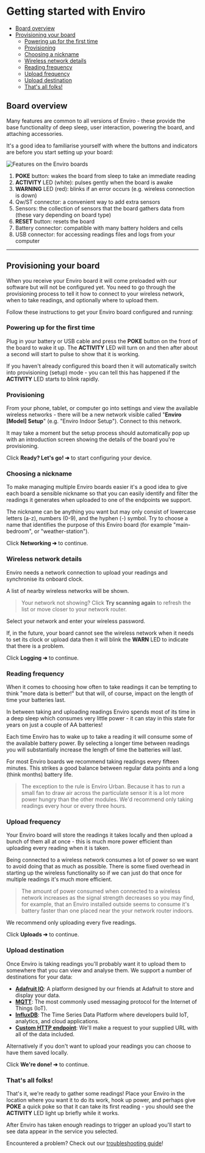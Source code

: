 # Getting started with Enviro <!-- omit in toc -->

- [Board overview](#board-overview)
- [Provisioning your board](#provisioning-your-board)
  - [Powering up for the first time](#powering-up-for-the-first-time)
  - [Provisioning](#provisioning)
  - [Choosing a nickname](#choosing-a-nickname)
  - [Wireless network details](#wireless-network-details)
  - [Reading frequency](#reading-frequency)
  - [Upload frequency](#upload-frequency)
  - [Upload destination](#upload-destination)
  - [That's all folks!](#thats-all-folks)

## Board overview

Many features are common to all versions of Enviro - these provide the base functionality of deep sleep, user interaction, powering the board, and attaching accessories.

It's a good idea to familiarise yourself with where the buttons and indicators are before you start setting up your board:

![Features on the Enviro boards](images/board-features.png)

1. **POKE** button: wakes the board from sleep to take an immediate reading
2. **ACTIVITY** LED (white): pulses gently when the board is awake
3. **WARNING** LED (red): blinks if an error occurs (e.g. wireless connection is down)
4. Qw/ST connector: a convenient way to add extra sensors
5. Sensors: the collection of sensors that the board gathers data from (these vary depending on board type)
6. **RESET** button: resets the board
7. Battery connector: compatible with many battery holders and cells
8. USB connector: for accessing readings files and logs from your computer

---

## Provisioning your board

When you receive your Enviro board it will come preloaded with our software but will not be configured yet. You need to go through the provisioning process to tell it how to connect to your wireless network, when to take readings, and optionally where to upload them.

Follow these instructions to get your Enviro board configured and running:

### Powering up for the first time

Plug in your battery or USB cable and press the **POKE** button on the front of the board to wake it up. The **ACTIVITY** LED will turn on and then after about a second will start to pulse to show that it is working.

If you haven't already configured this board then it will automatically switch into provisioning (setup) mode - you can tell this has happened if the **ACTIVITY** LED starts to blink rapidly.

### Provisioning

From your phone, tablet, or computer go into settings and view the available wireless networks - there will be a new network visible called "**Enviro [Model] Setup**" (e.g. "Enviro Indoor Setup"). Connect to this network.

It may take a moment but the setup process should automatically pop up with an introduction screen showing the details of the board you're provisioning.

Click **Ready? Let's go! ➔** to start configuring your device.

### Choosing a nickname

To make managing multiple Enviro boards easier it's a good idea to give each board a sensible nickname so that you can easily identify and filter the readings it generates when uploaded to one of the endpoints we support.

The nickname can be anything you want but may only consist of lowercase letters (a-z), numbers (0-9), and the hyphen (-) symbol. Try to choose a name that identifies the purpose of this Enviro board (for example "main-bedroom", or "weather-station").

Click **Networking ➔** to continue.

### Wireless network details

Enviro needs a network connection to upload your readings and synchronise its onboard clock.

A list of nearby wireless networks will be shown.

> Your network not showing? Click **Try scanning again** to refresh the list or move closer to your network router.

Select your network and enter your wireless password.

If, in the future, your board cannot see the wireless network when it needs to set its clock or upload data then it will blink the **WARN** LED to indicate that there is a problem.

Click **Logging ➔** to continue.

### Reading frequency

When it comes to choosing how often to take readings it can be tempting to think "more data is better!" but that will, of course, impact on the length of time your batteries last.

In between taking and uploading readings Enviro spends most of its time in a deep sleep which consumes very little power - it can stay in this state for years on just a couple of AA batteries!

Each time Enviro has to wake up to take a reading it will consume some of the available battery power. By selecting a longer time between readings you will substantially increase the length of time the batteries will last.

For most Enviro boards we recommend taking readings every fifteen minutes. This strikes a good balance between regular data points and a long (think months) battery life.

> The exception to the rule is Enviro Urban. Because it has to run a small fan to draw air across the particulate sensor it is a lot more power hungry than the other modules. We'd recommend only taking readings every hour or every three hours.

### Upload frequency

Your Enviro board will store the readings it takes locally and then upload a bunch of them all at once - this is much more power efficient than uploading every reading when it is taken.

Being connected to a wireless network consumes a lot of power so we want to avoid doing that as much as possible. There is some fixed overhead in starting up the wireless functionality so if we can just do that once for multiple readings it's much more efficient.

> The amount of power consumed when connected to a wireless network increases as the signal strength decreases so you may find, for example, that an Enviro installed outside seems to consume it's battery faster than one placed near the your network router indoors.

We recommend only uploading every five readings.

Click **Uploads ➔** to continue.

### Upload destination

Once Enviro is taking readings you'll probably want it to upload them to somewhere that you can view and analyse them. We support a number of destinations for your data:

- [**Adafruit IO**](destinations/adafruit-io.md): A platform designed by our friends at Adafruit to store and display your data.
- [**MQTT**](destinations/mqtt.md): The most commonly used messaging protocol for the Internet of Things (IoT).
- [**InfluxDB**](destinations/influxdb.md): The Time Series Data Platform where developers build IoT, analytics, and cloud applications.
- [**Custom HTTP endpoint**](destinations/custom-http-endpoint.md): We'll make a request to your supplied URL with all of the data included.

Alternatively if you don't want to upload your readings you can choose to have them saved locally.

Click **We're done! ➔** to continue.

### That's all folks!

That's it, we're ready to gather some readings! Place your Enviro in the location where you want it to do its work, hook up power, and perhaps give **POKE** a quick poke so that it can take its first reading - you should see the **ACTIVITY** LED light up briefly while it works.

After Enviro has taken enough readings to trigger an upload you'll start to see data appear in the service you selected.

Encountered a problem? Check out our [troubleshooting guide](troubleshooting.md)!
